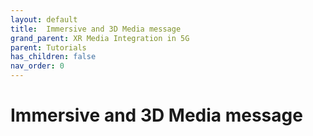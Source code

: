```yaml
---
layout: default
title:  Immersive and 3D Media message
grand_parent: XR Media Integration in 5G
parent: Tutorials
has_children: false
nav_order: 0
---
```

# Immersive and 3D Media message
